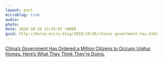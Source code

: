 ```yaml
---
layout: post
microblog: true
audio: 
photo: 
date: 2018-10-26 13:43:07 +0800
guid: http://kerim.micro.blog/2018/10/26/chinas-government-has.html
---
```

[China’s Government Has Ordered a Million Citizens to Occupy Uighur Homes. Here’s What They Think They’re Doing.](http://www.chinafile.com/reporting-opinion/postcard/million-citizens-occupy-uighur-homes-xinjiang)
